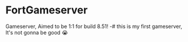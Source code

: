 # FortGameserver
Gameserver, Aimed to be 1:1 for build 8.51! 
-# this is my first gameserver, It's not gonna be good :sob:
